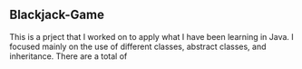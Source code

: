 ## Blackjack-Game
This is a prject that I worked on to apply what I have been learning in Java. 
I focused mainly on the use of different classes, abstract classes, and inheritance.
There are a total of 
